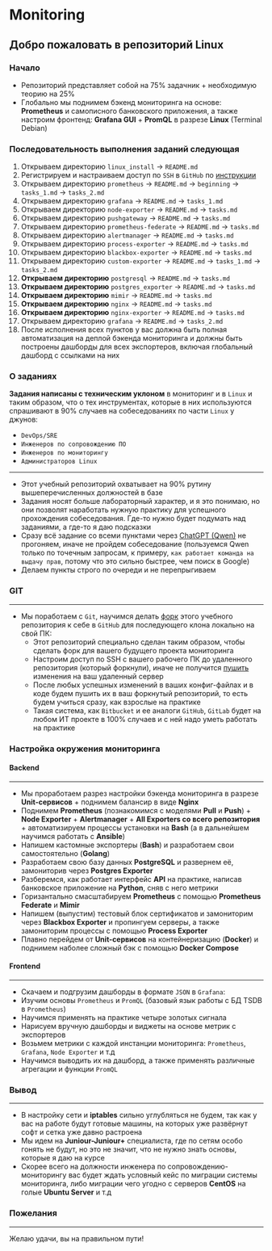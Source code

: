 # Monitoring

## Добро пожаловать в репозиторий Linux

### Начало

- Репозиторий представляет собой на 75% задачник + необходимую теорию на 25%
- Глобально мы поднимем бэкенд мониторинга на основе: **Prometheus** и самописного банковского приложения, а также настроим фронтенд: **Grafana GUI** + **PromQL** в разрезе **Linux** (Terminal Debian)

### Последовательность выполнения заданий следующая
  1. Открываем директорию `linux_install` → `README.md`
  2. Регистрируем и настраиваем доступ по `SSH` в `GitHub` по [инструкции](https://github.com/lamjob1993/linux-monitoring/blob/main/.files/%D0%93%D0%B5%D0%BD%D0%B5%D1%80%D0%B0%D1%86%D0%B8%D1%8F%20SSH%20%D0%B4%D0%BB%D1%8F%20GitHub.md)
  3. Открываем директорию `prometheus` → `README.md` → `beginning` → `tasks_1.md` → `tasks_2.md`
  4. Открываем директорию `grafana` → `README.md` → `tasks_1.md`
  5. Открываем директорию `node-exporter` → `README.md` → `tasks.md`
  6. Открываем директорию `pushgateway` → `README.md` → `tasks.md`
  7. Открываем директорию `prometheus-federate` → `README.md` → `tasks.md`
  8. Открываем директорию `alertmanager` → `README.md` → `tasks.md`
  9. Открываем директорию `process-exporter` → `README.md` → `tasks.md`
  10. Открываем директорию `blackbox-exporter` → `README.md` → `tasks.md`
  11. Открываем директорию `custom-exporter` → `README.md` → `tasks_1.md` → `tasks_2.md`
  12. **Открываем директорию** `postgresql` → `README.md` → `tasks.md`
  13. **Открываем директорию** `postgres_exporter` → `README.md` → `tasks.md`
  14. **Открываем директорию** `mimir` → `README.md` → `tasks.md`
  15. **Открываем директорию** `nginx` → `README.md` → `tasks.md`
  16. **Открываем директорию** `nginx-exporter` → `README.md` → `tasks.md`
  17. Открываем директорию `grafana` → `README.md` → `tasks_2.md`
  18. После исполнения всех пунктов у вас должна быть полная автоматизация на деплой бэкенда мониторинга и должны быть построены дашборды для всех экспортеров, включая глобальный дашборд с ссылками на них

### О заданиях

**Задания написаны с техническим уклоном** в мониторинг и в `Linux` и таким образом, что о тех инструментах, которые в них используются спрашивают в 90% случаев на собеседованиях по части `Linux` у джунов:

- `DevOps/SRE`
- `Инженеров по сопровождению ПО`
- `Инженеров по мониторингу`
- `Администраторов Linux`
  
---

- Этот учебный репозиторий охватывает на 90% рутину вышеперечисленных должностей в базе
- Задания носят больше лабораторный характер, и я это понимаю, но они позволят наработать нужную практику для успешного прохождения собеседования. Где-то нужно будет подумать над заданиями, а где-то я даю подсказки
- Сразу всё задание со всеми пунктами через [ChatGPT (Qwen)](https://chat.qwenlm.ai/ "Переход на оф. сайт Qwen.") не прогоняем, иначе не пройдем собеседование (пользуемся Qwen только по точечным запросам, к примеру, `как работает команда на выдачу прав`, потому что это сильно быстрее, чем поиск в Google)
- Делаем пункты строго по очереди и не перепрыгиваем

### GIT
---
- Мы поработаем с `Git`, научимся делать [форк](https://github.com/lamjob1993/linux-monitoring/blob/main/.files/%D0%A4%D0%BE%D1%80%D0%BA%20%D0%B2%20GitHub.md) этого учебного репозитория к себе в `GitHub` для последующего клона локально на свой ПК:
  - Этот репозиторий специально сделан таким образом, чтобы сделать форк для вашего будущего проекта мониторинга
  - Настроим доступ по SSH с вашего рабочего ПК до удаленного репозитория (который форкнули), иначе не получится [пушить](https://git-scm.com/book/ru/v2/%D0%9E%D1%81%D0%BD%D0%BE%D0%B2%D1%8B-Git-%D0%A0%D0%B0%D0%B1%D0%BE%D1%82%D0%B0-%D1%81-%D1%83%D0%B4%D0%B0%D0%BB%D1%91%D0%BD%D0%BD%D1%8B%D0%BC%D0%B8-%D1%80%D0%B5%D0%BF%D0%BE%D0%B7%D0%B8%D1%82%D0%BE%D1%80%D0%B8%D1%8F%D0%BC%D0%B8 "Когда вы хотите поделиться своими наработками, вам необходимо отправить их в удалённый репозиторий. Команда для этого действия простая: git push <remote-name> <branch-name>.") изменения на ваш удаленный сервер
  - После любых успешных изменений в ваших конфиг-файлах и в коде будем пушить их в ваш форкнутый репозиторий, то есть будем учиться сразу, как взрослые на практике
  - Такая система, как `Bitbucket` и ее аналоги `GitHub`, `GitLab` будет на любом ИТ проекте в 100% случаев и с ней надо уметь работать на практике

### Настройка окружения мониторинга

#### Backend
---
- Мы проработаем разрез настройки бэкенда мониторинга в разрезе **Unit-сервисов** + поднимем балансир в виде **Nginx**
- Поднимем **Prometheus** (познакомимся с моделями **Pull** и **Push**) + **Node Exporter** + **Alertmanager** + **All Exporters со всего репозитория** + автоматизируем процессы установки на **Bash** (а в дальнейшем научимся работать с **Ansible**)
- Напишем кастомные экспортеры (**Bash**) и разработаем свои самостоятельно (**Golang**)
- Разработаем свою базу данных **PostgreSQL** и развернем её, замониторив через **Postgres Exporter**
- Разберемся, как работает интерфейс **API** на практике, написав банковское приложение на **Python**, сняв с него метрики
- Горизантально смасштабируем **Prometheus** с помощью **Prometheus Federate** и **Mimir**
- Напишем (выпустим) тестовый блок сертификатов и замониторим через **Blackbox Exporter** и пропингуем серверы, а также замониторим процессы с помощью **Process Exporter**
- Плавно перейдем от **Unit-сервисов** на контейнеризацию (**Docker**) и поднимем наболее сложный бэк с помощью **Docker Compose**

#### Frontend
---
- Скачаем и подгрузим дашборды в формате `JSON` в `Grafana`:
- Изучим основы `Prometheus` и `PromQL` (базовый язык работы с БД TSDB в `Prometheus`)
- Научимся применять на практике четыре золотых сигнала
- Нарисуем вручную дашборды и виджеты на основе метрик с экспортеров
- Возьмем метрики с каждой инстанции мониторинга: `Prometheus`, `Grafana`, `Node Exporter` и т.д
- Научимся выводить их на дашборд, а также применять различные агрегации и функции `PromQL`

### Вывод
---
  - В настройку сети и **iptables** сильно углубляться не будем, так как у вас на работе будут готовые машины, на которых уже развёрнут софт и сетка уже давно растроена
  - Мы идем на **Juniour-Juniour+** специалиста, где по сетям особо гонять не будут, но это не значит, что не нужно знать основы, которые я даю на курсе
  - Скорее всего на должности инженера по сопровождению-мониторингу вас будет ждать условный кейс по миграции системы мониторинга, либо миграции чего угодно с серверов **CentOS** на голые **Ubuntu Server** и т.д

### Пожелания
---
Желаю удачи, вы на правильном пути!
